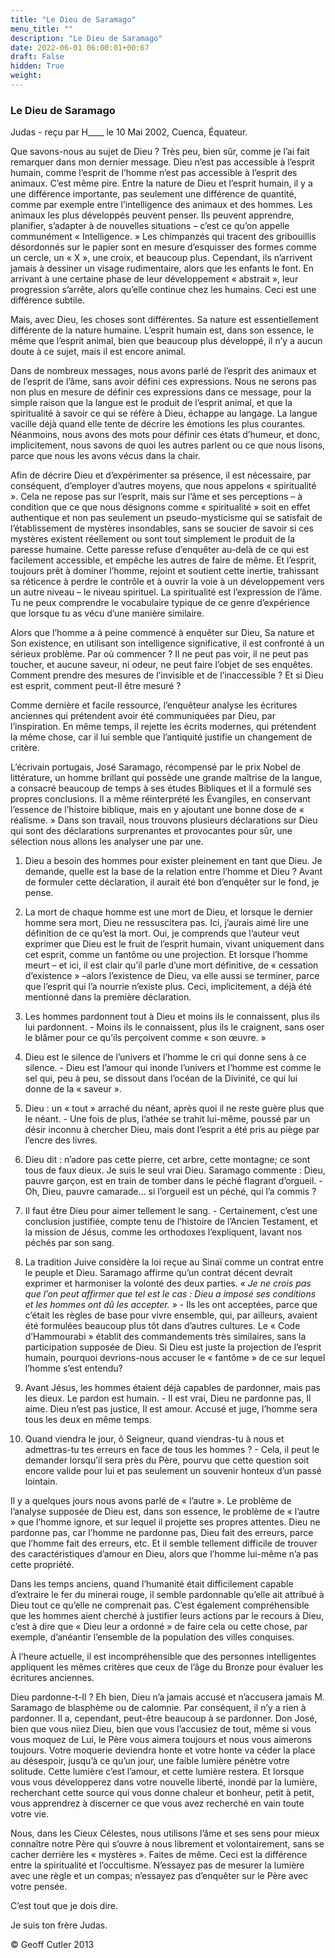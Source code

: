```yaml
---
title: "Le Dieu de Saramago"
menu_title: ""
description: "Le Dieu de Saramago"
date: 2022-06-01 06:00:01+00:67
draft: False
hidden: True
weight:
---
```

### Le Dieu de Saramago

Judas - reçu par H____ le 10 Mai 2002, Cuenca, Équateur.

Que savons-nous au sujet de Dieu ? Très peu, bien sûr, comme je l’ai fait remarquer dans mon dernier message. Dieu n’est pas accessible à l’esprit humain, comme l’esprit de l’homme n’est pas accessible à l’esprit des animaux. C’est même pire. Entre la nature de Dieu et l’esprit humain, il y a une différence importante, pas seulement une différence de quantité, comme par exemple entre l’intelligence des animaux et des hommes. Les animaux les plus développés peuvent penser. Ils peuvent apprendre, planifier, s’adapter à de nouvelles situations – c’est ce qu’on appelle communément « Intelligence. » Les chimpanzés qui tracent des gribouillis désordonnés sur le papier sont en mesure d’esquisser des formes comme un cercle, un « X », une croix, et beaucoup plus. Cependant, ils n’arrivent jamais à dessiner un visage rudimentaire, alors que les enfants le font. En arrivant à une certaine phase de leur développement « abstrait », leur progression s’arrête, alors qu’elle continue chez les humains. Ceci est une différence subtile.

Mais, avec Dieu, les choses sont différentes. Sa nature est essentiellement différente de la nature humaine. L’esprit humain est, dans son essence, le même que l’esprit animal, bien que beaucoup plus développé, il n’y a aucun doute à ce sujet, mais il est encore animal.

Dans de nombreux messages, nous avons parlé de l’esprit des animaux et de l’esprit de l’âme, sans avoir défini ces expressions. Nous ne serons pas non plus en mesure de définir ces expressions dans ce message, pour la simple raison que la langue est le produit de l’esprit animal, et que  la spiritualité à savoir ce qui se réfère à Dieu, échappe au langage. La langue vacille déjà quand elle tente de décrire les émotions les plus courantes. Néanmoins, nous avons des mots pour définir ces états d’humeur, et donc, implicitement, nous savons de quoi les autres parlent ou ce que nous lisons, parce que nous les avons vécus dans la chair.

Afin de décrire Dieu et d’expérimenter sa présence, il est nécessaire, par conséquent, d’employer d’autres moyens, que nous appelons « spiritualité ». Cela ne repose pas sur l’esprit, mais sur l’âme et ses perceptions – à condition que ce que nous désignons comme « spiritualité » soit en effet authentique et non pas seulement un pseudo-mysticisme qui se satisfait de l’établissement de mystères insondables, sans se soucier de savoir si ces mystères existent réellement ou sont tout simplement le produit de la paresse humaine. Cette paresse refuse d’enquêter au-delà de ce qui est facilement accessible, et empêche les autres de faire de même. Et l’esprit, toujours prêt à dominer l’homme, rejoint et soutient cette inertie, trahissant sa réticence à perdre le contrôle et à ouvrir la voie à un développement vers un autre niveau – le niveau spirituel. La spiritualité est l’expression de l’âme. Tu ne peux comprendre le vocabulaire typique de ce genre d’expérience que lorsque tu as vécu d’une manière similaire.

Alors que l’homme a à peine commencé à enquêter sur Dieu, Sa nature et Son existence, en utilisant son intelligence significative, il est confronté à un sérieux problème. Par où commencer ? Il ne peut pas voir, il ne peut pas toucher, et aucune saveur, ni odeur, ne peut faire l’objet de ses enquêtes. Comment prendre des mesures de l’invisible et de l’inaccessible ? Et si Dieu est esprit, comment peut-Il être mesuré ?

Comme dernière et facile ressource, l’enquêteur analyse les écritures anciennes qui prétendent avoir été communiquées par Dieu, par l’inspiration. En même temps, il rejette les écrits modernes, qui prétendent la même chose, car il lui semble que l’antiquité justifie un changement de critère.

L’écrivain portugais, José Saramago, récompensé par le prix Nobel de littérature, un homme brillant qui possède une grande maîtrise de la langue, a consacré beaucoup de temps à ses études Bibliques et il a formulé ses propres conclusions. Il a même réinterprété les Évangiles, en conservant l’essence de l’histoire biblique, mais en y ajoutant une bonne dose de « réalisme. » Dans son travail, nous trouvons plusieurs déclarations sur Dieu qui sont des déclarations surprenantes et provocantes pour sûr, une sélection nous allons les analyser une par une.

1. Dieu a besoin des hommes pour exister pleinement en tant que Dieu.
Je demande, quelle est la base de la relation entre l’homme et Dieu ? Avant de formuler cette déclaration, il aurait été bon d’enquêter sur le fond, je pense.

2. La mort de chaque homme est une mort de Dieu, et lorsque le dernier homme sera mort, Dieu ne ressuscitera pas.
Ici, j’aurais aimé lire une définition de ce qu’est la mort. Oui, je comprends que l’auteur veut exprimer que Dieu est le fruit de l’esprit humain, vivant uniquement dans cet esprit, comme un fantôme ou une projection. Et lorsque l’homme meurt – et ici, il est clair qu’il parle d’une mort définitive, de « cessation d’existence » –alors l’existence de Dieu, va elle aussi se terminer, parce que l’esprit qui l’a nourrie n’existe plus. Ceci, implicitement, a déjà été mentionné dans la première déclaration.

3. Les hommes pardonnent tout à Dieu et moins ils le connaissent, plus ils lui pardonnent. - Moins ils le connaissent, plus ils le craignent, sans oser le blâmer pour ce qu’ils perçoivent comme « son œuvre. »

4. Dieu est le silence de l’univers et l’homme le cri qui donne sens à ce silence. - Dieu est l’amour qui inonde l’univers et l’homme est comme le sel qui, peu à peu, se dissout dans l’océan de la Divinité, ce qui lui donne de la « saveur ».

5. Dieu : un « tout » arraché du néant, après quoi il ne reste guère plus que le néant. - Une fois de plus, l’athée se trahit lui-même, poussé par un désir inconnu à chercher Dieu, mais dont l’esprit a été pris au piège par l’encre des livres.

6. Dieu dit : n’adore pas cette pierre, cet arbre, cette montagne; ce sont tous de faux dieux. Je suis le seul vrai Dieu. Saramago commente : Dieu, pauvre garçon, est en train de tomber dans le péché flagrant d’orgueil. - Oh, Dieu, pauvre camarade… si l’orgueil est un péché, qui l’a commis ?

7. Il faut être Dieu pour aimer tellement le sang. - Certainement, c’est une conclusion justifiée, compte tenu de l’histoire de l’Ancien Testament, et la mission de Jésus, comme les orthodoxes l’expliquent, lavant nos péchés par son sang.

8. La tradition Juive considère la loi reçue au Sinaï comme un contrat entre le peuple et Dieu. Saramago affirme qu’un contrat décent devrait exprimer et harmoniser la volonté des deux parties. *« Je ne crois pas que l’on peut affirmer que tel est le cas : Dieu a imposé ses conditions et les hommes ont dû les accepter. »* - Ils les ont acceptées, parce que c’était les règles de base pour vivre ensemble, qui, par ailleurs, avaient été formulées beaucoup plus tôt dans d’autres cultures. Le « Code d’Hammourabi » établit des commandements très similaires, sans la participation supposée de Dieu. Si Dieu est juste la projection de l’esprit humain, pourquoi devrions-nous accuser le « fantôme » de ce sur lequel l’homme s’est entendu?

9. Avant Jésus, les hommes étaient déjà capables de pardonner, mais pas les dieux. Le pardon est humain. - Il est vrai, Dieu ne pardonne pas, Il aime. Dieu n’est pas justice, Il est amour. Accusé et juge, l’homme sera tous les deux en même temps.

10. Quand viendra le jour, ô Seigneur, quand viendras-tu à nous et admettras-tu tes erreurs en face de tous les hommes ? - Cela, il peut le demander lorsqu’il sera près du Père, pourvu que cette question soit encore valide pour lui et pas seulement un souvenir honteux d’un passé lointain.

Il y a quelques jours nous avons parlé de « l’autre ». Le problème de l’analyse supposée de Dieu est, dans son essence, le problème de « l’autre » que l’homme ignore, et sur lequel il projette ses propres attentes. Dieu ne pardonne pas, car l’homme ne pardonne pas, Dieu fait des erreurs, parce que l’homme fait des erreurs, etc. Et il semble tellement difficile de trouver des caractéristiques d’amour en Dieu, alors que l’homme lui-même n’a pas cette propriété.

Dans les temps anciens, quand l’humanité était difficilement capable d’extraire le fer du minerai rouge, il semble pardonnable qu’elle ait attribué à Dieu tout ce qu’elle ne comprenait pas. C’est également compréhensible que les hommes aient cherché à justifier leurs actions par le recours à Dieu, c’est à dire que « Dieu leur a ordonné » de faire cela ou cette chose, par exemple, d’anéantir l’ensemble de la population des villes conquises.

À l’heure actuelle, il est incompréhensible que des personnes intelligentes appliquent les mêmes critères que ceux de l’âge du Bronze pour évaluer les écritures anciennes.

Dieu pardonne-t-Il ? Eh bien, Dieu n’a jamais accusé et n’accusera jamais M. Saramago de blasphème ou de calomnie. Par conséquent, il n’y a rien à pardonner. Il a, cependant, peut-être beaucoup à se pardonner. Don José, bien que vous niiez Dieu, bien que vous l’accusiez de tout, même si vous vous moquez de Lui, le Père vous aimera toujours et nous vous aimerons toujours. Votre moquerie deviendra honte et votre honte va céder la place au désespoir, jusqu’à ce qu’un jour, une faible lumière pénètre votre solitude. Cette lumière c’est l’amour, et cette lumière restera. Et lorsque vous vous développerez dans votre nouvelle liberté, inondé par la lumière, recherchant cette source qui vous donne chaleur et bonheur, petit à petit, vous apprendrez à discerner ce que vous avez recherché en vain toute votre vie.

Nous, dans les Cieux Célestes, nous utilisons l’âme et ses sens pour mieux connaître notre Père qui s’ouvre à nous librement et volontairement, sans se cacher derrière les « mystères ». Faites de même. Ceci est la différence entre la spiritualité et l’occultisme. N’essayez pas de mesurer la lumière avec une règle et un compas; n’essayez pas d’enquêter sur le Père avec votre pensée.

C’est tout que je dois dire.

Je suis ton frère Judas.

© Geoff Cutler 2013
